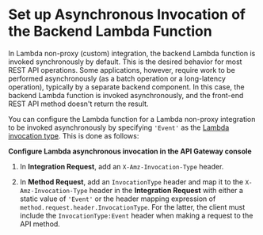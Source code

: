# Set up Asynchronous Invocation of the Backend Lambda Function<a name="set-up-lambda-integration-async"></a>

In Lambda non\-proxy \(custom\) integration, the backend Lambda function is invoked synchronously by default\. This is the desired behavior for most REST API operations\. Some applications, however, require work to be performed asynchronously \(as a batch operation or a long\-latency operation\), typically by a separate backend component\. In this case, the backend Lambda function is invoked asynchronously, and the front\-end REST API method doesn't return the result\.

You can configure the Lambda function for a Lambda non\-proxy integration to be invoked asynchronously by specifying `'Event'` as the [Lambda invocation type](https://docs.aws.amazon.com/lambda/latest/dg/invocation-options.html)\. This is done as follows:

**Configure Lambda asynchronous invocation in the API Gateway console**

1. In **Integration Request**, add an `X-Amz-Invocation-Type` header\.

1. In **Method Request**, add an `InvocationType` header and map it to the `X-Amz-Invocation-Type` header in the **Integration Request** with either a static value of `'Event'` or the header mapping expression of `method.request.header.InvocationType`\. For the latter, the client must include the `InvocationType:Event` header when making a request to the API method\.